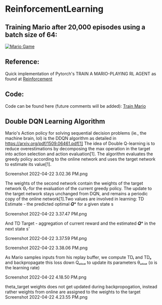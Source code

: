 # ReinforcementLearning

## Training Mario after 20,000 episodes using a batch size of 64:
[![Mario Game](https://github.com/aCStandke/ReinforcementLearning/blob/main/mario.png)](https://www.youtube.com/watch?v=r3Y_ryFYPNg)


## Reference:
Quick implementation of Pytorch's TRAIN A MARIO-PLAYING RL AGENT as found at [Reinforcement](https://pytorch.org/tutorials/intermediate/mario_rl_tutorial.html)

## Code:
Code can be found here (future comments will be added): [Train Mario](https://github.com/aCStandke/ReinforcementLearning/blob/main/ReinforementLearning.ipynb)


## Double DQN Learning Algorithm
Mario's Action policy for solving sequential decision problems (ie., the machine brain, lol) is the DDQN algorithm as detailed in https://arxiv.org/pdf/1509.06461.pdf[1] The idea of Double Q-learning is to reduce overestimations by decomposing the max operation in the target into action selection and action evaluation[1]. The algorithm evaluates the greedy policy according to the online network and uses the target network to estimate its value[1].

Screenshot 2022-04-22 3.02.36 PM.png

The weights of the second network contain the weights of the target network Θₜ-for the evaluation of the current greedy policy. The update to the target network stays unchanged from DQN, and remains a periodic copy of the online network[1].Two values are involved in learning: TD Estimate - the predicted optimal 𝑸* for a given state s

Screenshot 2022-04-22 3.37.47 PM.png

And TD Target - aggregation of current reward and the estimated 𝑸* in the next state s'

Screenshot 2022-04-22 3.37.59 PM.png

Screenshot 2022-04-22 3.38.06 PM.png

As Mario samples inputs from his replay buffer, we compute TDₜ and TDₑ and backpropagate this loss down Qₒₗᵢₙₑ to update its parameters θₒₗᵢₙₑ (α is the learning rate)

​Screenshot 2022-04-22 4.18.50 PM.png

theta_target weights does not get updated during backpropogation, instead rather weights from online are assigned to the weights to the target 
Screenshot 2022-04-22 4.23.55 PM.png
